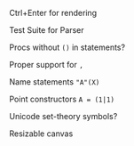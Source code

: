 Ctrl+Enter for rendering

Test Suite for Parser

Procs without `()` in statements?

Proper support for `,`

Name statements `"A"(X)`

Point constructors `A = (1|1)`

Unicode set-theory symbols?

Resizable canvas